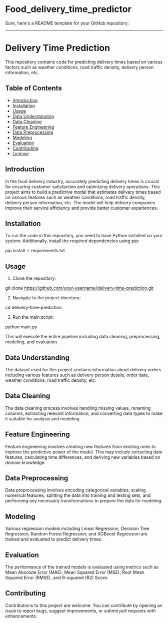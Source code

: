 # Food_delivery_time_predictor

Sure, here's a README template for your GitHub repository:

---

# Delivery Time Prediction

This repository contains code for predicting delivery times based on various factors such as weather conditions, road traffic density, delivery person information, etc.

## Table of Contents

- [Introduction](#introduction)
- [Installation](#installation)
- [Usage](#usage)
- [Data Understanding](#data-understanding)
- [Data Cleaning](#data-cleaning)
- [Feature Engineering](#feature-engineering)
- [Data Preprocessing](#data-preprocessing)
- [Modeling](#modeling)
- [Evaluation](#evaluation)
- [Contributing](#contributing)
- [License](#license)

## Introduction

In the food delivery industry, accurately predicting delivery times is crucial for ensuring customer satisfaction and optimizing delivery operations. This project aims to build a predictive model that estimates delivery times based on various features such as weather conditions, road traffic density, delivery person information, etc. The model will help delivery companies improve their service efficiency and provide better customer experiences.

## Installation

To run the code in this repository, you need to have Python installed on your system. Additionally, install the required dependencies using pip:

pip install -r requirements.txt


## Usage

1. Clone the repository:

git clone https://github.com/your-username/delivery-time-prediction.git


2. Navigate to the project directory:

cd delivery-time-prediction

3. Run the main script:

python main.py

This will execute the entire pipeline including data cleaning, preprocessing, modeling, and evaluation.

## Data Understanding

The dataset used for this project contains information about delivery orders including various features such as delivery person details, order date, weather conditions, road traffic density, etc.

## Data Cleaning

The data cleaning process involves handling missing values, renaming columns, extracting relevant information, and converting data types to make it suitable for analysis and modeling.

## Feature Engineering

Feature engineering involves creating new features from existing ones to improve the predictive power of the model. This may include extracting date features, calculating time differences, and deriving new variables based on domain knowledge.

## Data Preprocessing

Data preprocessing involves encoding categorical variables, scaling numerical features, splitting the data into training and testing sets, and performing any necessary transformations to prepare the data for modeling.

## Modeling

Various regression models including Linear Regression, Decision Tree Regression, Random Forest Regression, and XGBoost Regression are trained and evaluated to predict delivery times.

## Evaluation

The performance of the trained models is evaluated using metrics such as Mean Absolute Error (MAE), Mean Squared Error (MSE), Root Mean Squared Error (RMSE), and R-squared (R2) Score.

## Contributing

Contributions to this project are welcome. You can contribute by opening an issue to report bugs, suggest improvements, or submit pull requests with enhancements.


